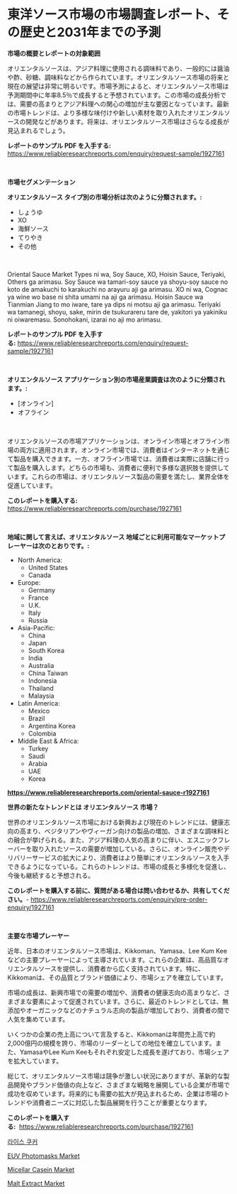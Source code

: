 <p><h1>東洋ソース市場の市場調査レポート、その歴史と2031年までの予測</h1></p><p><strong>市場の概要とレポートの対象範囲</strong></p>
<p><p>オリエンタルソースは、アジア料理に使用される調味料であり、一般的には醤油や酢、砂糖、調味料などから作られています。オリエンタルソース市場の将来と現在の展望は非常に明るいです。市場予測によると、オリエンタルソース市場は予測期間中に年率8.5％で成長すると予想されています。この市場の成長分析では、需要の高まりとアジア料理への関心の増加が主な要因となっています。最新の市場トレンドは、より多様な味付けや新しい素材を取り入れたオリエンタルソースの開発などがあります。将来は、オリエンタルソース市場はさらなる成長が見込まれるでしょう。</p></p>
<p><strong>レポートのサンプル PDF を入手する:</strong> <a href="https://www.reliableresearchreports.com/enquiry/request-sample/1927161">https://www.reliableresearchreports.com/enquiry/request-sample/1927161</a></p>
<p>&nbsp;</p>
<p><strong>市場セグメンテーション</strong></p>
<p><strong>オリエンタルソース タイプ別の市場分析は次のように分類されます。:</strong></p>
<p><ul><li>しょうゆ</li><li>XO</li><li>海鮮ソース</li><li>てりやき</li><li>その他</li></ul></p>
<p>&nbsp;</p>
<p><p>Oriental Sauce Market Types ni wa, Soy Sauce, XO, Hoisin Sauce, Teriyaki, Others ga arimasu. Soy Sauce wa tamari-soy sauce ya shoyu-soy sauce no koto de amakuchi to karakuchi no arayuru aji ga arimasu. XO ni wa, Cognac ya wine wo base ni shita umami na aji ga arimasu. Hoisin Sauce wa Tianmian Jiang to mo iware, tare ya dips ni motsu aji ga arimasu. Teriyaki wa tamanegi, shoyu, sake, mirin de tsukurareru tare de, yakitori ya yakiniku ni oiwaremasu. Sonohokani, izarai no aji mo arimasu.</p></p>
<p><strong>レポートのサンプル PDF を入手する:</strong>&nbsp;<a href="https://www.reliableresearchreports.com/enquiry/request-sample/1927161">https://www.reliableresearchreports.com/enquiry/request-sample/1927161</a></p>
<p>&nbsp;</p>
<p><strong> オリエンタルソース アプリケーション別の市場産業調査は次のように分類されます。:</strong></p>
<p><ul><li>[オンライン]</li><li>オフライン</li></ul></p>
<p>&nbsp;</p>
<p><p>オリエンタルソースの市場アプリケーションは、オンライン市場とオフライン市場の両方に適用されます。オンライン市場では、消費者はインターネットを通じて製品を購入できます。一方、オフライン市場では、消費者は実際に店舗に行って製品を購入します。どちらの市場も、消費者に便利で多様な選択肢を提供しています。これらの市場は、オリエンタルソース製品の需要を満たし、業界全体を促進しています。</p></p>
<p><strong>このレポートを購入する:</strong>&nbsp; <a href="https://www.reliableresearchreports.com/purchase/1927161">https://www.reliableresearchreports.com/purchase/1927161</a></p>
<p>&nbsp;</p>
<p><strong>地域に関して言えば、オリエンタルソース 地域ごとに利用可能なマーケットプレーヤーは次のとおりです。:</strong></p>
<p><ul>
    <li>
        North America:
        <ul>
            <li>United States</li>
            <li>Canada</li>
        </ul>
    </li>
    <li>
        Europe:
        <ul>
            <li>Germany</li>
            <li>France</li>
            <li>U.K.</li>
            <li>Italy</li>
            <li>Russia</li>
        </ul>
    </li>
    <li>
        Asia-Pacific:
        <ul>
            <li>China</li>
            <li>Japan</li>
            <li>South Korea</li>
            <li>India</li>
            <li>Australia</li>
            <li>China Taiwan</li>
            <li>Indonesia</li>
            <li>Thailand</li>
            <li>Malaysia</li>
        </ul>
    </li>
    <li>
        Latin America:
        <ul>
            <li>Mexico</li>
            <li>Brazil</li>
            <li>Argentina Korea</li>
            <li>Colombia</li>
        </ul>
    </li>
    <li>
        Middle East & Africa:
        <ul>
            <li>Turkey</li>
            <li>Saudi</li>
            <li>Arabia</li>
            <li>UAE</li>
            <li>Korea</li>
        </ul>
    </li>
    </ul></p>
<p><strong><a href="https://www.reliableresearchreports.com/oriental-sauce-r1927161">https://www.reliableresearchreports.com/oriental-sauce-r1927161</a></strong>&nbsp;</p>
<p><strong>世界の新たなトレンドとは オリエンタルソース 市場？</strong></p>
<p><p>世界のオリエンタルソース市場における新興および現在のトレンドには、健康志向の高まり、ベジタリアンやヴィーガン向けの製品の増加、さまざまな調味料との融合が挙げられる。また、アジア料理の人気の高まりに伴い、エスニックフレーバーを取り入れたソースの需要が増加している。さらに、オンライン販売やデリバリーサービスの拡大により、消費者はより簡単にオリエンタルソースを入手できるようになっている。これらのトレンドは、市場の成長と多様化を促進し、今後も継続すると予想される。</p></p>
<p><strong>このレポートを購入する前に、質問がある場合は問い合わせるか、共有してください。</strong>- <a href="https://www.reliableresearchreports.com/enquiry/pre-order-enquiry/1927161">https://www.reliableresearchreports.com/enquiry/pre-order-enquiry/1927161</a></p>
<p>&nbsp;</p>
<p><strong>主要な市場プレーヤー</strong></p>
<p><p>近年、日本のオリエンタルソース市場は、Kikkoman、Yamasa、Lee Kum Keeなどの主要プレーヤーによって主導されています。これらの企業は、高品質なオリエンタルソースを提供し、消費者から広く支持されています。特に、Kikkomanは、その品質とブランド価値により、市場シェアを確立しています。</p><p>市場の成長は、新興市場での需要の増加や、消費者の健康志向の高まりなど、さまざまな要素によって促進されています。さらに、最近のトレンドとしては、無添加やオーガニックなどのナチュラル志向の製品が増加しており、消費者の間で人気を集めています。</p><p>いくつかの企業の売上高について言及すると、Kikkomanは年間売上高で約2,000億円の規模を誇り、市場のリーダーとしての地位を確立しています。また、YamasaやLee Kum Keeもそれぞれ安定した成長を遂げており、市場シェアを拡大しています。</p><p>総じて、オリエンタルソース市場は競争が激しい状況にありますが、革新的な製品開発やブランド価値の向上など、さまざまな戦略を展開している企業が市場で成功を収めています。将来的にも需要の拡大が見込まれるため、企業は市場のトレンドや消費者ニーズに対応した製品展開を行うことが重要となります。</p></p>
<p><strong>このレポートを購入する:</strong>&nbsp;&nbsp;<a href="https://www.reliableresearchreports.com/purchase/1927161">https://www.reliableresearchreports.com/purchase/1927161</a></p>
<p><p><a href="https://github.com/wallacBahrtyinger567686/Market-Research-Report-List-1/blob/main/541381617298.md">라이스 쿠커</a></p><p><a href="https://issuu.com/reportprime-2/docs/euv-photomasks-market-size-2030.pptx">EUV Photomasks Market</a></p><p><a href="https://github.com/CliffMedina6/Market-Research-Report-List-4/blob/main/micellar-casein-market.md">Micellar Casein Market</a></p><p><a href="https://github.com/Sinjinluong3e0awx2m195k76/Market-Research-Report-List-1/blob/main/malt-extract-market.md">Malt Extract Market</a></p></p>